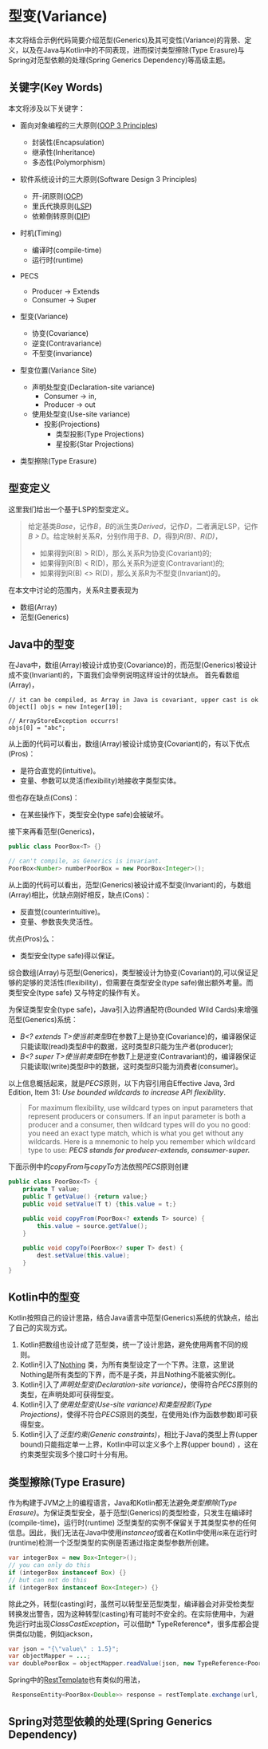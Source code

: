 # 型变(Variance)

本文将结合示例代码简要介绍范型(Generics)及其可变性(Variance)的背景、定义，以及在Java与Kotlin中的不同表现，进而探讨类型擦除(Type Erasure)与Spring对范型依赖的处理(Spring
Generics Dependency)等高级主题。

## 关键字(Key Words)

本文将涉及以下关键字：

- 面向对象编程的三大原则([OOP 3 Principles](https://www.d.umn.edu/~gshute/softeng/presentations/oo-principles.xhtml))
    - 封装性(Encapsulation)
    - 继承性(Inheritance)
    - 多态性(Polymorphism)
- 软件系统设计的三大原则(Software Design 3 Principles)
    - 开-闭原则([OCP](https://en.wikipedia.org/wiki/Open%E2%80%93closed_principle))
    - 里氏代换原则([LSP](https://en.wikipedia.org/wiki/Liskov_substitution_principle))
    - 依赖倒转原则([DIP](https://en.wikipedia.org/wiki/Dependency_inversion_principle))
- 时机(Timing)
    - 编译时(compile-time)
    - 运行时(runtime)
- PECS
    - Producer -> Extends
    - Consumer -> Super
- 型变(Variance)
    - 协变(Covariance)
    - 逆变(Contravariance)
    - 不型变(invariance)
- 型变位置(Variance Site)
    - 声明处型变(Declaration-site variance)
        - Consumer -> in,
        - Producer -> out
    - 使用处型变(Use-site variance)
        - 投影(Projections)
            - 类型投影(Type Projections)
            - 星投影(Star Projections)

- 类型擦除(Type Erasure)

## 型变定义

这里我们给出一个基于LSP的型变定义。
> 给定基类*Base*，记作*B*，*B*的派生类*Derived*，记作*D*，二者满足LSP，记作*B > D*。给定映射关系*R*，分别作用于*B*、*D*，得到*R(B)*、*R(D)*，
> - 如果得到R(B) > R(D)，那么关系R为协变(Covariant)的;
> - 如果得到R(B) < R(D)，那么关系R为逆变(Contravariant)的;
> - 如果得到R(B) <> R(D)，那么关系R为不型变(Invariant)的。

在本文中讨论的范围内，关系R主要表现为

- 数组(Array)
- 范型(Generics)

## Java中的型变

在Java中，数组(Array)被设计成协变(Covariance)的，而范型(Generics)被设计成不变(Invariant)的，下面我们会举例说明这样设计的优缺点。
首先看数组(Array)，

```
// it can be compiled, as Array in Java is covariant, upper cast is ok
Object[] objs = new Integer[10];

// ArrayStoreException occurrs!
objs[0] = "abc";
```

从上面的代码可以看出，数组(Array)被设计成协变(Covariant)的，有以下优点(Pros)：

- 是符合直觉的(intuitive)。
- 变量、参数可以灵活(flexibility)地接收字类型实体。

但也存在缺点(Cons)：

- 在某些操作下，类型安全(type safe)会被破坏。

接下来再看范型(Generics)，

``` Java
public class PoorBox<T> {}

// can't compile, as Generics is invariant.
PoorBox<Number> numberPoorBox = new PoorBox<Integer>();
```

从上面的代码可以看出，范型(Generics)被设计成不型变(Invariant)的，与数组(Array)相比，优缺点刚好相反，缺点(Cons)：

- 反直觉(counterintuitive)。
- 变量、参数丧失灵活性。

优点(Pros)么：

- 类型安全(type safe)得以保证。

综合数组(Array)与范型(Generics)，类型被设计为协变(Covariant)的,可以保证足够的足够的灵活性(flexibility)，但需要在类型安全(type safe)做出额外考量。而类型安全(type safe)
又与特定的操作有关。

为保证类型安全(type safe)，Java引入边界通配符(Bounded Wild Cards)来增强范型(Generics)系统：

- *B<? extends T>*使当前类型*B*在参数*T*上是协变(Covariance)的，编译器保证只能读取(read)类型*B*中的数据，这时类型*B*只能为生产者(producer);
- *B<? super T>*使当前类型*B*在参数*T*上是逆变(Contravariant)的，编译器保证只能读取(write)类型*B*中的数据，这时类型*B*只能为消费者(consumer)。

以上信息概括起来，就是*PECS*原则，以下内容引用自Effective Java, 3rd Edition, Item 31: *Use bounded wildcards to increase API flexibility*.

> For maximum flexibility, use wildcard types on input parameters that represent producers or consumers. If an input
> parameter is both a producer and a consumer, then wildcard types will do you no good: you need an exact type match,
> which is what you get without any wildcards. Here is a mnemonic to help you remember which wildcard type to use:
> ***PECS stands for producer-extends, consumer-super.***

下面示例中的*copyFrom*与*copyTo*方法依照*PECS*原则创建

``` Java
public class PoorBox<T> {
    private T value;
    public T getValue() {return value;}
    public void setValue(T t) {this.value = t;}
    
    public void copyFrom(PoorBox<? extends T> source) {
        this.value = source.getValue();
    }

    public void copyTo(PoorBox<? super T> dest) {
        dest.setValue(this.value);
    }
}
```

## Kotlin中的型变

Kotlin按照自己的设计思路，结合Java语言中范型(Generics)系统的优缺点，给出了自己的实现方式。

1. Kotlin把数组也设计成了范型类，统一了设计思路，避免使用两套不同的规则。
2. Kotlin引入了[Nothing](https://kotlinlang.org/api/latest/jvm/stdlib/kotlin/-nothing.html)
   类，为所有类型设定了一个下界。注意，这里说Nothing是所有类型的下界，而不是子类，并且Nothing不能被实例化。
3. Kotlin引入了*声明处型变(Declaration-site variance)*，使得符合*PECS*原则的类型，在声明处即可获得型变。
4. Kotlin引入了*使用处型变(Use-site variance)*和*类型投影(Type Projections)*，使得不符合*PECS*原则的类型，在使用处(作为函数参数)即可获得型变。
5. Kotlin引入了*泛型约束(Generic constraints)*，相比于Java的类型上界(upper bound)只能指定单一上界，Kotlin中可以定义多个上界(upper bound)
   ，这在约束类型实现多个接口时十分有用。

## 类型擦除(Type Erasure)

作为构建于JVM之上的编程语言，Java和Kotlin都无法避免*类型擦除(Type Erasure)*。为保证类型安全，基于范型(Generics)的类型检查，只发生在编译时(compile-time)，运行时(runtime)
泛型类型的实例不保留关于其类型实参的任何信息。因此，我们无法在Java中使用*instanceof*或者在Kotlin中使用*is*来在运行时(runtime)检测一个泛型类型的实例是否通过指定类型参数所创建。

``` Java
var integerBox = new Box<Integer>();
// you can only do this
if (integerBox instanceof Box) {}
// but can not do this
if (integerBox instanceof Box<Integer>) {}
```

除此之外，转型(casting)时，虽然可以转型至范型类型，编译器会对非受检类型转换发出警告，因为这种转型(casting)有可能时不安全的。在实际使用中，为避免运行时出现*ClassCastException*，可以借助*
TypeReference*，很多库都会提供类似功能，例如jackson，

``` Java
var json = "{\"value\" : 1.5}";
var objectMapper = ...;
var doublePoorBox = objectMapper.readValue(json, new TypeReference<PoorBox<Double>>() {});
```

Spring中的[RestTemplate](https://docs.spring.io/spring-framework/docs/current/javadoc-api/org/springframework/web/client/RestTemplate.html)也有类似的用法，

``` Java
 ResponseEntity<PoorBox<Double>> response = restTemplate.exchange(url, httpMethod.POST, requestEntity, new ParameterizedTypeReference<PoorBox<Double>>(){});
```

## Spring对范型依赖的处理(Spring Generics Dependency)
